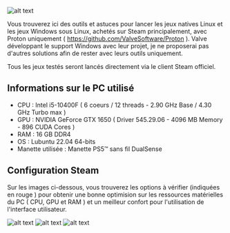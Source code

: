 ![alt text](https://raw.githubusercontent.com/JackoboUsagi/Steam-Proton-Tools-and-Datas/main/banner.jpg)

Vous trouverez ici des outils et astuces pour lancer les jeux natives Linux et les jeux Windows sous Linux, achetés sur Steam principalement, avec Proton uniquement ( https://github.com/ValveSoftware/Proton ).
Valve développant le support Windows avec leur projet, je ne proposerai pas d'autres solutions afin de rester avec leurs outils uniquement.

Tous les jeux testés seront lancés directement via le client Steam officiel.

## Informations sur le PC utilisé

- CPU : Intel i5-10400F ( 6 coeurs / 12 threads - 2.90 GHz Base / 4.30 GHz Turbo max )
- GPU : NVIDIA GeForce GTX 1650 ( Driver 545.29.06 - 4096 MB Memory - 896 CUDA Cores )
- RAM : 16 GB DDR4
- OS : Lubuntu 22.04 64-bits
- Manette utilisée : Manette PS5™ sans fil DualSense

## Configuration Steam

Sur les images ci-dessous, vous trouverez les options à vérifier (indiquées en rouge ) pour obtenir une bonne optimision sur les ressources matérielles du PC ( CPU, GPU et RAM ) et un meilleur confort pour l'utilisation de l'interface utilisateur.

![alt text](https://raw.githubusercontent.com/JackoboUsagi/Steam-Proton-Tools-and-Datas/main/steam-1.jpg)
![alt text](https://raw.githubusercontent.com/JackoboUsagi/Steam-Proton-Tools-and-Datas/main/steam-2.jpg)
![alt text](https://raw.githubusercontent.com/JackoboUsagi/Steam-Proton-Tools-and-Datas/main/steam-3.jpg)
